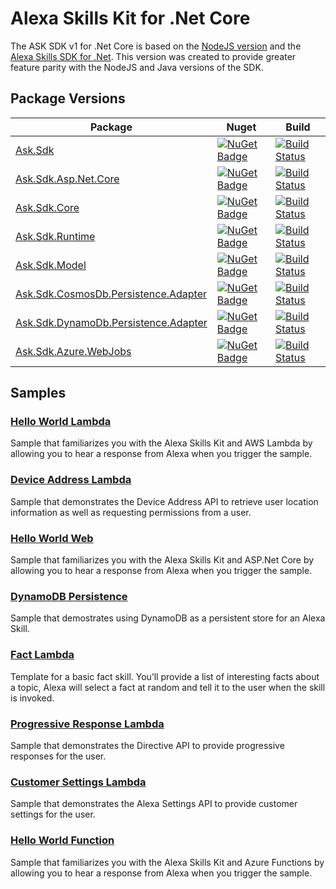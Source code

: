 # Alexa Skills Kit for .Net Core

The ASK SDK v1 for .Net Core is based on the [NodeJS version](https://github.com/alexa/alexa-skills-kit-sdk-for-nodejs) and the [Alexa Skills SDK for .Net](https://github.com/timheuer/alexa-skills-dotnet). This version was created to provide greater feature parity with the NodeJS and Java versions of the SDK.


## Package Versions
| Package       | Nuget         | Build         |
| ------------- | ------------- | ------------- |
|[Ask.Sdk](https://github.com/captechconsulting/alexa-skills-kit-sdk-for-dot-net/tree/master/src/Ask.Sdk)|[![NuGet Badge](https://buildstats.info/nuget/ask.sdk)](https://www.nuget.org/packages/Ask.Sdk/)|[![Build Status](https://dev.azure.com/captechconsulting/Alexa%20Skills%20Kit%20SDK%20.Net%20Core/_apis/build/status/Ask.Sdk-CI)](https://dev.azure.com/captechconsulting/Alexa%20Skills%20Kit%20SDK%20.Net%20Core/_build/latest?definitionId=6)|
|[Ask.Sdk.Asp.Net.Core](https://github.com/captechconsulting/alexa-skills-kit-sdk-for-dot-net/tree/master/src/Ask.Sdk.Asp.Net.Core)|[![NuGet Badge](https://buildstats.info/nuget/ask.sdk.asp.net.core)](https://www.nuget.org/packages/Ask.Sdk.Asp.Net.Core/)|[![Build Status](https://dev.azure.com/captechconsulting/Alexa%20Skills%20Kit%20SDK%20.Net%20Core/_apis/build/status/Ask.Sdk.Asp.Net.Core-CI)](https://dev.azure.com/captechconsulting/Alexa%20Skills%20Kit%20SDK%20.Net%20Core/_build/latest?definitionId=5)|
|[Ask.Sdk.Core](https://github.com/captechconsulting/alexa-skills-kit-sdk-for-dot-net/tree/master/src/Ask.Sdk.Core)|[![NuGet Badge](https://buildstats.info/nuget/ask.sdk.core)](https://www.nuget.org/packages/Ask.Sdk.Core/)|[![Build Status](https://dev.azure.com/captechconsulting/Alexa%20Skills%20Kit%20SDK%20.Net%20Core/_apis/build/status/Ask.Sdk.Core-CI)](https://dev.azure.com/captechconsulting/Alexa%20Skills%20Kit%20SDK%20.Net%20Core/_build/latest?definitionId=1)|
|[Ask.Sdk.Runtime](https://github.com/captechconsulting/alexa-skills-kit-sdk-for-dot-net/tree/master/src/Ask.Sdk.Runtime)|[![NuGet Badge](https://buildstats.info/nuget/ask.sdk.runtime)](https://www.nuget.org/packages/Ask.Sdk.Runtime/)|[![Build Status](https://dev.azure.com/captechconsulting/Alexa%20Skills%20Kit%20SDK%20.Net%20Core/_apis/build/status/Ask.Sdk.Runtime-CI)](https://dev.azure.com/captechconsulting/Alexa%20Skills%20Kit%20SDK%20.Net%20Core/_build/latest?definitionId=2)|
|[Ask.Sdk.Model](https://github.com/captechconsulting/alexa-skills-kit-sdk-for-dot-net/tree/master/src/Ask.Sdk.Model)|[![NuGet Badge](https://buildstats.info/nuget/ask.sdk.model)](https://www.nuget.org/packages/Ask.Sdk.Model/)|[![Build Status](https://dev.azure.com/captechconsulting/Alexa%20Skills%20Kit%20SDK%20.Net%20Core/_apis/build/status/Ask.Sdk.Model-CI)](https://dev.azure.com/captechconsulting/Alexa%20Skills%20Kit%20SDK%20.Net%20Core/_build/latest?definitionId=3)|
|[Ask.Sdk.CosmosDb.Persistence.Adapter](https://github.com/captechconsulting/alexa-skills-kit-sdk-for-dot-net/tree/master/src/Ask.Sdk.CosmosDb.Persistence.Adapter)|[![NuGet Badge](https://buildstats.info/nuget/ask.sdk.cosmosdb.persistence.adapter)](https://www.nuget.org/packages/Ask.Sdk.CosmosDb.Persistence.Adapter/)|[![Build Status](https://dev.azure.com/captechconsulting/Alexa%20Skills%20Kit%20SDK%20.Net%20Core/_apis/build/status/Ask.Sdk.CosmosDb.Persistence.Adapter-CI)](https://dev.azure.com/captechconsulting/Alexa%20Skills%20Kit%20SDK%20.Net%20Core/_build/latest?definitionId=8)|
|[Ask.Sdk.DynamoDb.Persistence.Adapter](https://github.com/captechconsulting/alexa-skills-kit-sdk-for-dot-net/tree/master/src/Ask.Sdk.DynamoDb.Persistence.Adapter)|[![NuGet Badge](https://buildstats.info/nuget/ask.sdk.dynamodb.persistence.adapter)](https://www.nuget.org/packages/Ask.Sdk.DynamoDb.Persistence.Adapter/)|[![Build Status](https://dev.azure.com/captechconsulting/Alexa%20Skills%20Kit%20SDK%20.Net%20Core/_apis/build/status/Ask.Sdk.DynamoDb.Persistence.Adapter-CI)](https://dev.azure.com/captechconsulting/Alexa%20Skills%20Kit%20SDK%20.Net%20Core/_build/latest?definitionId=7)|
|[Ask.Sdk.Azure.WebJobs](https://github.com/captechconsulting/alexa-skills-kit-sdk-for-dot-net/tree/master/src/Ask.Sdk.Azure.WebJobs)|[![NuGet Badge](https://buildstats.info/nuget/ask.sdk.azure.webjobs)](https://www.nuget.org/packages/Ask.Sdk.Azure.WebJobs/)|[![Build Status](https://dev.azure.com/captechconsulting/Alexa%20Skills%20Kit%20SDK%20.Net%20Core/_apis/build/status/Ask.Sdk.Azure.WebJobs-CI)](https://dev.azure.com/captechconsulting/Alexa%20Skills%20Kit%20SDK%20.Net%20Core/_build/latest?definitionId=4)|

## Samples

### [Hello World Lambda](https://github.com/captechconsulting/alexa-skills-kit-sdk-for-dot-net/tree/master/samples/HelloWorldLambda)
Sample that familiarizes you with the Alexa Skills Kit and AWS Lambda by allowing you to hear a response from Alexa when you trigger the sample.

### [Device Address Lambda](https://github.com/captechconsulting/alexa-skills-kit-sdk-for-dot-net/tree/master/samples/DeviceAddressLambda)
Sample that demonstrates the Device Address API to retrieve user location information as well as requesting permissions from a user.

### [Hello World Web](https://github.com/captechconsulting/alexa-skills-kit-sdk-for-dot-net/tree/master/samples/HelloWorldWeb)
Sample that familiarizes you with the Alexa Skills Kit and ASP.Net Core by allowing you to hear a response from Alexa when you trigger the sample.

### [DynamoDB Persistence](https://github.com/captechconsulting/alexa-skills-kit-sdk-for-dot-net/tree/master/samples/DynamoDbLambda)
Sample that demostrates using DynamoDB as a persistent store for an Alexa Skill.

### [Fact Lambda](https://github.com/captechconsulting/alexa-skills-kit-sdk-for-dot-net/tree/master/samples/FactLambda)
Template for a basic fact skill. You’ll provide a list of interesting facts about a topic, Alexa will select a fact at random and tell it to the user when the skill is invoked.

### [Progressive Response Lambda](https://github.com/captechconsulting/alexa-skills-kit-sdk-for-dot-net/tree/master/samples/ProgressiveResponseLambda)
Sample that demonstrates the Directive API to provide progressive responses for the user.

### [Customer Settings Lambda](https://github.com/captechconsulting/alexa-skills-kit-sdk-for-dot-net/tree/master/samples/CustomerSettingsLambda)
Sample that demonstrates the Alexa Settings API to provide customer settings for the user.

### [Hello World Function](https://github.com/captechconsulting/alexa-skills-kit-sdk-for-dot-net/tree/master/samples/HelloWorldFunction)
Sample that familiarizes you with the Alexa Skills Kit and Azure Functions by allowing you to hear a response from Alexa when you trigger the sample.
